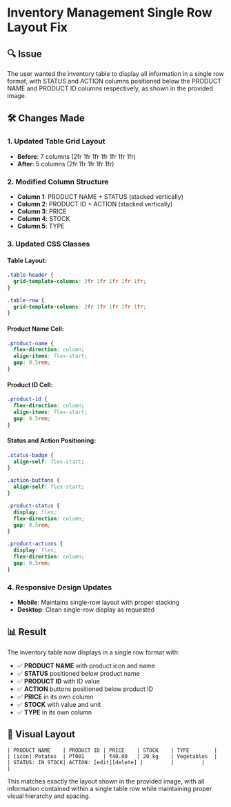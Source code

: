 # Inventory Management Single Row Layout Fix

## 🔍 **Issue**
The user wanted the inventory table to display all information in a single row format, with STATUS and ACTION columns positioned below the PRODUCT NAME and PRODUCT ID columns respectively, as shown in the provided image.

## 🛠️ **Changes Made**

### **1. Updated Table Grid Layout**
- **Before**: 7 columns (2fr 1fr 1fr 1fr 1fr 1fr 1fr)
- **After**: 5 columns (2fr 1fr 1fr 1fr 1fr)

### **2. Modified Column Structure**
- **Column 1**: PRODUCT NAME + STATUS (stacked vertically)
- **Column 2**: PRODUCT ID + ACTION (stacked vertically)  
- **Column 3**: PRICE
- **Column 4**: STOCK
- **Column 5**: TYPE

### **3. Updated CSS Classes**

#### **Table Layout:**
```css
.table-header {
  grid-template-columns: 2fr 1fr 1fr 1fr 1fr;
}

.table-row {
  grid-template-columns: 2fr 1fr 1fr 1fr 1fr;
}
```

#### **Product Name Cell:**
```css
.product-name {
  flex-direction: column;
  align-items: flex-start;
  gap: 0.5rem;
}
```

#### **Product ID Cell:**
```css
.product-id {
  flex-direction: column;
  align-items: flex-start;
  gap: 0.5rem;
}
```

#### **Status and Action Positioning:**
```css
.status-badge {
  align-self: flex-start;
}

.action-buttons {
  align-self: flex-start;
}

.product-status {
  display: flex;
  flex-direction: column;
  gap: 0.5rem;
}

.product-actions {
  display: flex;
  flex-direction: column;
  gap: 0.5rem;
}
```

### **4. Responsive Design Updates**
- **Mobile**: Maintains single-row layout with proper stacking
- **Desktop**: Clean single-row display as requested

## 📊 **Result**

The inventory table now displays in a single row format with:

- ✅ **PRODUCT NAME** with product icon and name
- ✅ **STATUS** positioned below product name
- ✅ **PRODUCT ID** with ID value
- ✅ **ACTION** buttons positioned below product ID
- ✅ **PRICE** in its own column
- ✅ **STOCK** with value and unit
- ✅ **TYPE** in its own column

## 🎨 **Visual Layout**

```
| PRODUCT NAME    | PRODUCT ID | PRICE    | STOCK    | TYPE        |
| [icon] Potatos  | PT001      | ₹40.00   | 20 kg    | Vegetables  |
| STATUS: IN STOCK| ACTION: [edit][delete] |         |         |            |
```

This matches exactly the layout shown in the provided image, with all information contained within a single table row while maintaining proper visual hierarchy and spacing.
